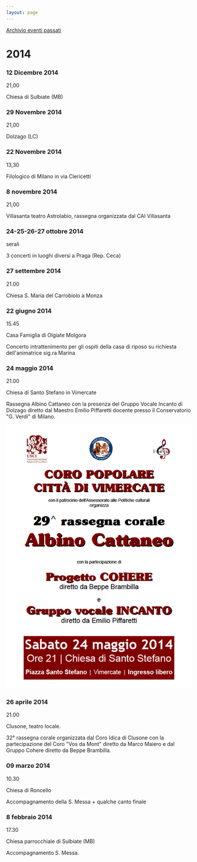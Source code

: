 ```yaml
---
layout: page
---
```


[Archivio eventi passati](..)

# 2014

### 12 Dicembre 2014

21,00

Chiesa di Sulbiate (MB)

### 29 Novembre 2014

21,00

Dolzago (LC)

### 22 Novembre 2014

13,30

Filologico di Milano in via Clericetti

### 8 novembre 2014

21,00

Villasanta teatro Astrolabio, rassegna organizzata dal CAI Villasanta

### 24-25-26-27 ottobre 2014

serali

3 concerti in luoghi diversi a Praga (Rep. Ceca)

### 27 settembre 2014

21.00

Chiesa S. Maria del Carrobiolo a Monza

### 22 giugno 2014

15.45

Casa Famiglia di Olgiate Molgora

Concerto intrattenimento per gli ospiti della casa di riposo su richiesta dell'animatrice sig.ra Marina

### 24 maggio 2014

21.00

Chiesa di Santo Stefano in Vimercate

Rassegna Albino Cattaneo con la presenza del Gruppo Vocale Incanto di Dolzago diretto dal Maestro Emilio Piffaretti docente presso il Conservatorio "G. Verdi" di Milano.

![image0039.jpeg](2014/image0039.jpeg)

### 26 aprile 2014

21.00

Clusone, teatro locale.

32° rassegna corale organizzata dal Coro Idica di Clusone con la partecipazione del Coro "Vos da Mont" diretto da Marco Maiero e dal Gruppo Cohere diretto da Beppe Brambilla.

### 09 marzo 2014

10.30

Chiesa di Roncello

Accompagnamento della S. Messa + qualche canto finale

### 8 febbraio 2014

17.30

Chiesa parrocchiale di Sulbiate (MB)

Accompagnamento S. Messa.
